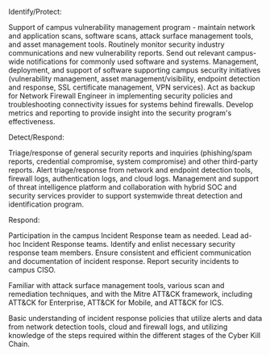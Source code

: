 Identify/Protect: 

Support of campus vulnerability management program - maintain network and application scans, software scans, attack surface management tools, and asset management tools. Routinely monitor security industry communications and new vulnerability reports. Send out relevant campus-wide notifications for commonly used software and systems. 
Management, deployment, and support of software supporting campus security initiatives (vulnerability management, asset management/visibility, endpoint detection and response, SSL certificate management, VPN services). 
Act as backup for Network Firewall Engineer in implementing security policies and troubleshooting connectivity issues for systems behind firewalls. 
Develop metrics and reporting to provide insight into the security program's effectiveness. 

Detect/Respond: 

Triage/response of general security reports and inquiries (phishing/spam reports, credential compromise, system compromise) and other third-party reports. 
Alert triage/response from network and endpoint detection tools, firewall logs, authentication logs, and cloud logs. 
Management and support of threat intelligence platform and collaboration with hybrid SOC and security services provider to support systemwide threat detection and identification program. 

Respond: 

Participation in the campus Incident Response team as needed. 
Lead ad-hoc Incident Response teams. Identify and enlist necessary security response team members. 
Ensure consistent and efficient communication and documentation of incident response. 
Report security incidents to campus CISO.

 

Familiar with attack surface management tools, various scan and remediation techniques, and with the Mitre ATT&CK framework, including ATT&CK for Enterprise, ATT&CK for Mobile, and ATT&CK for ICS.

Basic understanding of incident response policies that utilize alerts and data from network detection tools, cloud and firewall logs, and utilizing knowledge of the steps required within the different stages of the Cyber Kill Chain.


